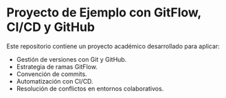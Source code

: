 # Proyecto de Ejemplo con GitFlow, CI/CD y GitHub

Este repositorio contiene un proyecto académico desarrollado para aplicar:
- Gestión de versiones con Git y GitHub.
- Estrategia de ramas GitFlow.
- Convención de commits.
- Automatización con CI/CD.
- Resolución de conflictos en entornos colaborativos.
